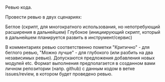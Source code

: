 Ревью кода.

Провести ревью в двух сценариях:

Беглое (скрипт, для многократного использования, но непотребующий расширения в дальнейшем)
Глубокое (инициирующий скрипт, который в дальнейшем планируется развить в инструмент/сервис)

В комментариях ревью соответственно пометки "Критично" - для беглого ревью, "Можно лучше" - для глубокого (или разбить на два независимых ревью). Допускаются предложения добавления новых модулей etc.
Формат выполнения предполагается в созданном вами личном репозитории (напр. github) с данным кодом в ветке issues/review, в котором будет проведено ревью.
